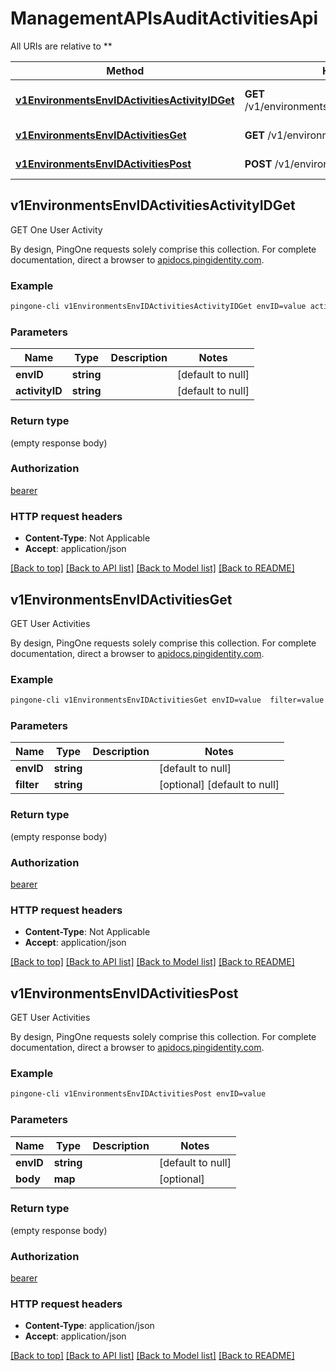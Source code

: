 # ManagementAPIsAuditActivitiesApi

All URIs are relative to **

Method | HTTP request | Description
------------- | ------------- | -------------
[**v1EnvironmentsEnvIDActivitiesActivityIDGet**](ManagementAPIsAuditActivitiesApi.md#v1EnvironmentsEnvIDActivitiesActivityIDGet) | **GET** /v1/environments/{envID}/activities/{activityID} | GET One User Activity
[**v1EnvironmentsEnvIDActivitiesGet**](ManagementAPIsAuditActivitiesApi.md#v1EnvironmentsEnvIDActivitiesGet) | **GET** /v1/environments/{envID}/activities | GET User Activities
[**v1EnvironmentsEnvIDActivitiesPost**](ManagementAPIsAuditActivitiesApi.md#v1EnvironmentsEnvIDActivitiesPost) | **POST** /v1/environments/{envID}/activities | GET User Activities



## v1EnvironmentsEnvIDActivitiesActivityIDGet

GET One User Activity

By design, PingOne requests solely comprise this collection. For complete documentation, direct a browser to <a href='https://apidocs.pingidentity.com/pingone/platform/v1/api/'>apidocs.pingidentity.com</a>.

### Example

```bash
pingone-cli v1EnvironmentsEnvIDActivitiesActivityIDGet envID=value activityID=value
```

### Parameters


Name | Type | Description  | Notes
------------- | ------------- | ------------- | -------------
 **envID** | **string** |  | [default to null]
 **activityID** | **string** |  | [default to null]

### Return type

(empty response body)

### Authorization

[bearer](../README.md#bearer)

### HTTP request headers

- **Content-Type**: Not Applicable
- **Accept**: application/json

[[Back to top]](#) [[Back to API list]](../README.md#documentation-for-api-endpoints) [[Back to Model list]](../README.md#documentation-for-models) [[Back to README]](../README.md)


## v1EnvironmentsEnvIDActivitiesGet

GET User Activities

By design, PingOne requests solely comprise this collection. For complete documentation, direct a browser to <a href='https://apidocs.pingidentity.com/pingone/platform/v1/api/'>apidocs.pingidentity.com</a>.

### Example

```bash
pingone-cli v1EnvironmentsEnvIDActivitiesGet envID=value  filter=value
```

### Parameters


Name | Type | Description  | Notes
------------- | ------------- | ------------- | -------------
 **envID** | **string** |  | [default to null]
 **filter** | **string** |  | [optional] [default to null]

### Return type

(empty response body)

### Authorization

[bearer](../README.md#bearer)

### HTTP request headers

- **Content-Type**: Not Applicable
- **Accept**: application/json

[[Back to top]](#) [[Back to API list]](../README.md#documentation-for-api-endpoints) [[Back to Model list]](../README.md#documentation-for-models) [[Back to README]](../README.md)


## v1EnvironmentsEnvIDActivitiesPost

GET User Activities

By design, PingOne requests solely comprise this collection. For complete documentation, direct a browser to <a href='https://apidocs.pingidentity.com/pingone/platform/v1/api/'>apidocs.pingidentity.com</a>.

### Example

```bash
pingone-cli v1EnvironmentsEnvIDActivitiesPost envID=value
```

### Parameters


Name | Type | Description  | Notes
------------- | ------------- | ------------- | -------------
 **envID** | **string** |  | [default to null]
 **body** | **map** |  | [optional]

### Return type

(empty response body)

### Authorization

[bearer](../README.md#bearer)

### HTTP request headers

- **Content-Type**: application/json
- **Accept**: application/json

[[Back to top]](#) [[Back to API list]](../README.md#documentation-for-api-endpoints) [[Back to Model list]](../README.md#documentation-for-models) [[Back to README]](../README.md)

